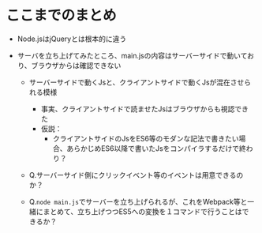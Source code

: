 

# ここまでのまとめ

- Node.jsはjQueryとは根本的に違う

- サーバを立ち上げてみたところ、main.jsの内容はサーバーサイドで動いており、ブラウザからは確認できない
  - サーバーサイドで動くJsと、クライアントサイドで動くJsが混在させられる模様
    - 事実、クライアントサイドで読ませたJsはブラウザからも視認できた
    - 仮説：
      - クライアントサイドのJsをES6等のモダンな記法で書きたい場合、あらかじめES6以降で書いたJsをコンパイラするだけで終わり？
      

  - Q.サーバーサイド側にクリックイベント等のイベントは用意できるのか？
  - Q.`node main.js`でサーバーを立ち上げられるが、これをWebpack等と一緒にまとめて、立ち上げつつES5への変換を１コマンドで行うことはできるか？
